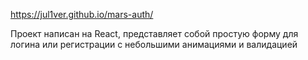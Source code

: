 https://jul1ver.github.io/mars-auth/

Проект написан на React, представляет собой простую форму для логина или регистрации с небольшими анимациями и валидацией
